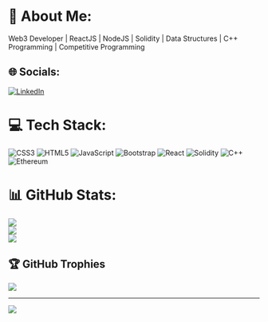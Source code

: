 # 💫 About Me:
Web3 Developer | ReactJS | NodeJS | Solidity | Data Structures | C++ Programming | Competitive Programming 

## 🌐 Socials:
[![LinkedIn](https://img.shields.io/badge/LinkedIn-%230077B5.svg?logo=linkedin&logoColor=white)](https://www.linkedin.com/in/raghavsharmaweb3) 

# 💻 Tech Stack:
![CSS3](https://img.shields.io/badge/css3-%231572B6.svg?style=for-the-badge&logo=css3&logoColor=white) ![HTML5](https://img.shields.io/badge/html5-%23E34F26.svg?style=for-the-badge&logo=html5&logoColor=white) ![JavaScript](https://img.shields.io/badge/javascript-%23323330.svg?style=for-the-badge&logo=javascript&logoColor=%23F7DF1E) ![Bootstrap](https://img.shields.io/badge/bootstrap-%23563D7C.svg?style=for-the-badge&logo=bootstrap&logoColor=white) ![React](https://img.shields.io/badge/React-20232A?style=for-the-badge&logo=react&logoColor=61DAFB) ![Solidity](https://img.shields.io/badge/Solidity-black?style=for-the-badge&logo=solidity&logoColor=white) ![C++](https://img.shields.io/badge/C%2B%2B-lightblue?style=for-the-badge&logo=c%2B%2B&logoColor=blue) ![Ethereum](https://img.shields.io/badge/Ethereum-3C3C3D?style=for-the-badge&logo=ethereum&logoColor=white) 

# 📊 GitHub Stats:
![](https://github-readme-stats.vercel.app/api?username=Some1Uknow&theme=radical&hide_border=false&include_all_commits=false&count_private=false)<br/>
![](https://github-readme-streak-stats.herokuapp.com/?user=Some1Uknow&theme=radical&hide_border=false)<br/>
![](https://github-readme-stats.vercel.app/api/top-langs/?username=Some1Uknow&theme=radical&hide_border=false&include_all_commits=false&count_private=false&layout=compact)

## 🏆 GitHub Trophies
![](https://github-profile-trophy.vercel.app/?username=Some1Uknow&theme=radical&no-frame=true&no-bg=true&margin-w=4)

---
[![](https://visitcount.itsvg.in/api?id=Some1Uknow&icon=5&color=0)](https://visitcount.itsvg.in)

<!-- Proudly created with GPRM ( https://gprm.itsvg.in ) -->
